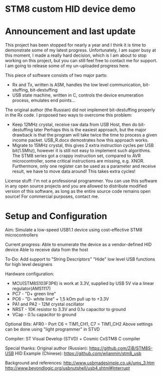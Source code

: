 # STM8 custom HID device demo

# Announcement and last update

This project has been stopped for nearly a year and I think it is time to
 demonstrate some of my latest progress.
 Unfortunately, I am super busy at this moment, I made a really hard decision,
 which is I am about to stop working on this project, but you can still feel free to contact me for 
 support. I am going to release some of my un-uploaded progress here.

This piece of software consists of two major parts:
* Rx and Tx, written is ASM, handles the low level communication, bit-stuffing, bit-destuffing
* USB state machine, written in C, controls the device enumeration process, emulates end points...

The original author (the Russian) did not implement bit-destuffing properly in the Rx code. I proposed 
two ways to overcome this problem:
* Keep 12MHz crystal, receive raw data from USB Host, then do bit-destuffing later
Perhaps this is the easiest approach, but the major drawback is that the program will take twice the time
to process a given income packet. USB_R.docx demostrates how this approach works.
* Migrate to 15MHz crystal, this gives 2 extra instruction cycles per USB bit(1.5Mhz), however it is still not 
easy to implement such algorithms. The STM8 series got a crappy instruction set, compared to AVR 
microcontroller, some critical instructions are missing, e.g. XNOR. Furthermore, only one register can be
used as a parameter and receive result, we have to move data around! This takes extra cycles!

License stuff:
I'm not a professional programmer. You can use this software in any open source projects and you are allowed to 
distribute modified version of this software, as long as the entire source code remains open source! For 
commercial purposes, contact me.

# Setup and Configuration

Aim:
Simulate a low-speed USB1.1 device using cost-effective STM8 microcontrollers

Current progress:
Able to enumerate the device as a vendor-defined HID device
Able to receive data from the host

To-Do:
Add support to "String Descriptors"
"Hide" low level USB functions for high level designers

Hardware configuration:
- MCU(STM8S103F3P6) is work at 3.3V, supplied by USB 5V via a linear regulator(AMS1117)
- PC7 - "D+ green line"
- PC6 - "D- white line" + 1,5 kOm pull up to +3.3V
- PA1 and PA2 - 12M crystal oscillator
- NRST - 10K resistor to 3.3V and 0.1u capacitor to ground
- VCap - 0.1u capacitor to ground

Optional Bits:
AFR0 - Port C6 = TIM1_CH1, C7 = TIM1_CH2
Above settings can be done using "light programmer" in STVD

Compiler: 
ST Visual Develop (STVD) + Cosmic CxSTM8 C compiler

Special thanks:
Original author (Russian):
https://github.com/ZiB/STM8S-USB
HID Example (Chinese):
https://github.com/wlianmin/stm8_usb


Background and references:
http://www.usbmadesimple.co.uk/ums_3.htm
http://www.beyondlogic.org/usbnutshell/usb4.shtml#Interrupt